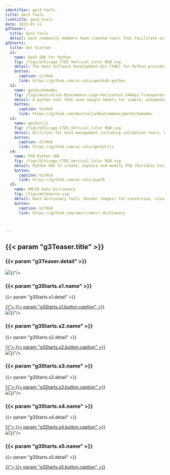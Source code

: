 ```yaml
---
identifier: gen3-tools
title: Gen3 Tools
linktitle: gen3-tools
date: 2023-07-11
g3Teaser:
  title: Gen3 Tools
  detail: Gen3 community members have created tools that facilitate interactions with a Gen3 Data Commons. These tools may be of use to users or operators.
g3Starts:
  title: Get Started
  s1:
    name: Gen3 SDK for Python
    fig: /figs/UChicago_CTDS_Vertical_Color RGB.svg
    detail: The Gen3 Software Development Kit (SDK) for Python provides classes and functions for handling common tasks when interacting with a Gen3 commons. It also exposes a Command Line Interface (CLI).  Created by the Center for Translational Data Science at the University of Chicago.
    button:
      caption: GitHub
      link: https://github.com/uc-cdis/gen3sdk-python
  s2:
    name: gen3schemadev
    fig: /figs/Australian-Biocommons-Logo-Horizontal-144dpi-Transparent.png
    detail: A python tool that uses Google Sheets for simple, automated and efficient dictionary development.  The Gen3 schema mapping library enables an automated workflow to edit, test, validate and publish Gen3 Data Dictionaries, using a google sheet as input.  Created by the Australian BioCommons.
    button:
      caption: GitHub
      link: https://github.com/AustralianBioCommons/gen3schemadev
  s3:
    name: gen3utils
    fig: /figs/UChicago_CTDS_Vertical_Color RGB.svg
    detail: Utilities for Gen3 management including validation tools. Created by the Center for Translational Data Science at the University of Chicago.
    button:
      caption: GitHub
      link: https://github.com/uc-cdis/gen3utils
  s4:
    name: PFB Python SDK
    fig: /figs/UChicago_CTDS_Vertical_Color RGB.svg
    detail: Python SDK to create, explore and modify PFB (Portable Format for Biomedical Data) files. Created by the Center for Translational Data Science at the University of Chicago.
    button:
      caption: GitHub
      link: https://github.com/uc-cdis/pypfb
  s5:
    name: UMCCR Data Dictionary
    fig: /figs/melbourne.svg
    detail: Gen3 dictionary tools (Docker images) for conversion, visualization, testing and validation to allow for iterative development of Gen3 data dictionary schema locally. Created by the Genomics Platform Group at University of Melbourne Centre for Cancer Research (UMCCR).
    button:
      caption: GitHub
      link: https://github.com/umccr/umccr-dictionary



---
```


<section class="g3-bg__solight">
   <h1 class="g3-text__center g3-space__padding-md-top-bottom">
      {{< param "g3Teaser.title" >}}
   </h1>
   <h3 class="g3-text__center g3-space__padding-md-left g3-space__padding-md-bottom">
      {{< param "g3Teaser.detail" >}}
   </h3>
</section>
<section>
  <div class="g3-inner-wrapper g3-space__padding-md-top g3-mb-space__padding-lg-top g3-mb-space__padding-lg-bottom">
    <div class="g3-table g3-space__margin-lg-bottom g3-mb-space__margin-lg-bottom">
      <div class="g3-col__50 g3-text__center g3-space__padding-sm-left-right">
        <img class="g3-row__10vh g3-space__margin-sm-bottom" src="{{< param "g3Starts.s1.fig" >}}"/>
        <h3 class="g3-space__margin-sm-bottom">
          {{< param "g3Starts.s1.name" >}}
        </h3>
        <p class="g3-space__margin-sm-bottom g3-text__desktop-left">
          {{< param "g3Starts.s1.detail" >}}
        </p>
        <a class="g3-button g3-button--primary g3-align__bottom" href="{{< param "g3Starts.s1.button.link" >}}">
          {{< param "g3Starts.s1.button.caption" >}}
        </a>
      </div>
      <div class="g3-table g3-space__margin-lg-bottom g3-mb-space__margin-lg-bottom">
        <div class="g3-col__50 g3-text__center g3-space__padding-sm-left-right">
          <img class="g3-row__10vh g3-space__margin-sm-bottom" src="{{< param "g3Starts.s2.fig" >}}"/>
          <h3 class="g3-space__margin-sm-bottom">
            {{< param "g3Starts.s2.name" >}}
          </h3>
          <p class="g3-space__margin-sm-bottom g3-text__desktop-left">
            {{< param "g3Starts.s2.detail" >}}
          </p>
          <a class="g3-button g3-button--primary g3-align__bottom" href="{{< param "g3Starts.s1.button.link" >}}">
            {{< param "g3Starts.s2.button.caption" >}}
          </a>
        </div>
    </div>
    </div>
  </div>
</section>

<section>
  <div class="g3-inner-wrapper g3-space__padding-md-top g3-mb-space__padding-lg-top g3-mb-space__padding-lg-bottom">
    <div class="g3-table g3-space__margin-lg-bottom g3-mb-space__margin-lg-bottom">
      <div class="g3-col__50 g3-text__center g3-space__padding-sm-left-right">
        <img class="g3-row__10vh g3-space__margin-sm-bottom" src="{{< param "g3Starts.s3.fig" >}}"/>
        <h3 class="g3-space__margin-sm-bottom">
          {{< param "g3Starts.s3.name" >}}
        </h3>
        <p class="g3-space__margin-sm-bottom g3-text__desktop-left">
          {{< param "g3Starts.s3.detail" >}}
        </p>
        <a class="g3-button g3-button--primary g3-align__bottom" href="{{< param "g3Starts.s3.button.link" >}}">
          {{< param "g3Starts.s3.button.caption" >}}
        </a>
      </div>
      <div class="g3-col__50 g3-text__center g3-space__padding-sm-left-right">
        <img class="g3-row__10vh g3-space__margin-sm-bottom" src="{{< param "g3Starts.s4.fig" >}}"/>
        <h3 class="g3-space__margin-sm-bottom">
          {{< param "g3Starts.s4.name" >}}
        </h3>
        <p class="g3-space__margin-sm-bottom g3-text__desktop-left">
          {{< param "g3Starts.s4.detail" >}}
        </p>
        <a class="g3-button g3-button--primary g3-align__bottom" href="{{< param "g3Starts.s4.button.link" >}}">
          {{< param "g3Starts.s4.button.caption" >}}
        </a>
      </div>
    </div>
  </div>
</section>
<section>
  <div class="g3-inner-wrapper g3-space__padding-md-top g3-space__padding-lg-bottom g3-mb-space__padding-lg-bottom">
    <div class="g3-table g3-space__margin-lg-bottom g3-mb-space__margin-lg-bottom">
      <div class="g3-col__50 g3-text__center g3-space__padding-sm-left-right">
        <img class="g3-row__10vh g3-space__margin-sm-bottom" src="{{< param "g3Starts.s5.fig" >}}"/>
        <h3 class="g3-space__margin-sm-bottom">
          {{< param "g3Starts.s5.name" >}}
        </h3>
        <p class="g3-space__margin-sm-bottom g3-text__desktop-left">
          {{< param "g3Starts.s5.detail" >}}
        </p>
        <a class="g3-button g3-button--primary g3-align__bottom" href="{{< param "g3Starts.s5.button.link" >}}">
          {{< param "g3Starts.s5.button.caption" >}}
        </a>
      </div>
      <div class="g3-col__50 g3-text__center g3-space__padding-sm-left-right">
      </div>
    </div>
  </div>
</section>
